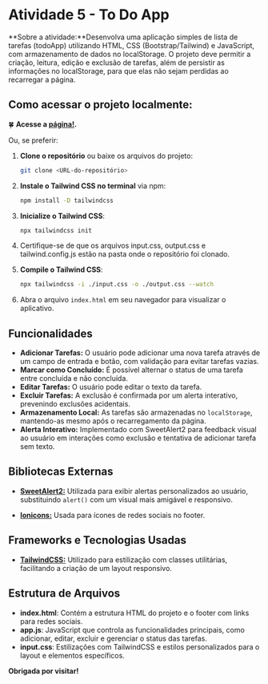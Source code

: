 # Atividade 5 - To Do App

**Sobre a atividade:**Desenvolva uma aplicação simples de lista de tarefas (todoApp) utilizando HTML, CSS (Bootstrap/Tailwind) e JavaScript, com armazenamento de dados no localStorage. O projeto deve permitir a criação, leitura, edição e exclusão de tarefas, além de persistir as informações no localStorage, para que elas não sejam perdidas ao recarregar a página.

## Como acessar o projeto localmente:

🍀 **Acesse a [página!](https://todoapp-phi-pink.vercel.app/).**

Ou, se preferir: 

1. **Clone o repositório** ou baixe os arquivos do projeto:
    ```bash
    git clone <URL-do-repositório>
    ```

2. **Instale o Tailwind CSS no terminal** via npm:
    ```bash
    npm install -D tailwindcss
    ```

3. **Inicialize o Tailwind CSS**:
    ```bash
    npx tailwindcss init
    ```

5. Certifique-se de que os arquivos input.css, output.css e tailwind.config.js estão na pasta onde o repositório foi clonado.

4. **Compile o Tailwind CSS**:
    ```bash
    npx tailwindcss -i ./input.css -o ./output.css --watch
    ```

5. Abra o arquivo `index.html` em seu navegador para visualizar o aplicativo.

## Funcionalidades

- **Adicionar Tarefas:** O usuário pode adicionar uma nova tarefa através de um campo de entrada e botão, com validação para evitar tarefas vazias.
- **Marcar como Concluído:** É possível alternar o status de uma tarefa entre concluída e não concluída.
- **Editar Tarefas:** O usuário pode editar o texto da tarefa.
- **Excluir Tarefas:** A exclusão é confirmada por um alerta interativo, prevenindo exclusões acidentais.
- **Armazenamento Local:** As tarefas são armazenadas no `localStorage`, mantendo-as mesmo após o recarregamento da página.
- **Alerta Interativo:** Implementado com SweetAlert2 para feedback visual ao usuário em interações como exclusão e tentativa de adicionar tarefa sem texto.

## Bibliotecas Externas

- **[SweetAlert2:](https://sweetalert2.github.io/)** Utilizada para exibir alertas personalizados ao usuário, substituindo `alert()` com um visual mais amigável e responsivo.
  
- **[Ionicons:](https://ionicons.com/)** Usada para ícones de redes sociais no footer.

## Frameworks e Tecnologias Usadas

- **[TailwindCSS:](https://tailwindcss.com/)** Utilizado para estilização com classes utilitárias, facilitando a criação de um layout responsivo.

## Estrutura de Arquivos

- **index.html**: Contém a estrutura HTML do projeto e o footer com links para redes sociais.
- **app.js**: JavaScript que controla as funcionalidades principais, como adicionar, editar, excluir e gerenciar o status das tarefas.
- **input.css**: Estilizações com TailwindCSS e estilos personalizados para o layout e elementos específicos.

__Obrigada por visitar!__
